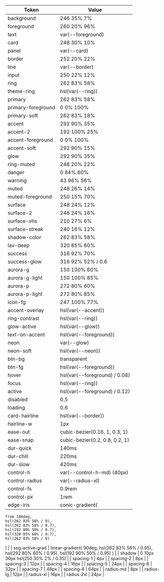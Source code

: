 | Token              | Value                          |
| ------------------ | ------------------------------ |
| background         | 246 35% 7%                     |
| foreground         | 260 20% 96%                    |
| text               | var(--foreground)              |
| card               | 248 30% 10%                    |
| panel              | var(--card)                    |
| border             | 252 20% 22%                    |
| line               | var(--border)                  |
| input              | 250 22% 12%                    |
| ring               | 262 83% 58%                    |
| theme-ring         | hsl(var(--ring))               |
| primary            | 262 83% 58%                    |
| primary-foreground | 0 0% 100%                      |
| primary-soft       | 262 83% 18%                    |
| accent             | 292 90% 35%                    |
| accent-2           | 192 100% 25%                   |
| accent-foreground  | 0 0% 100%                      |
| accent-soft        | 292 90% 15%                    |
| glow               | 292 90% 35%                    |
| ring-muted         | 248 20% 22%                    |
| danger             | 0 84% 60%                      |
| warning            | 43 96% 56%                     |
| muted              | 248 26% 14%                    |
| muted-foreground   | 250 15% 70%                    |
| surface            | 248 24% 12%                    |
| surface-2          | 248 24% 16%                    |
| surface-vhs        | 210 27% 6%                     |
| surface-streak     | 240 16% 12%                    |
| shadow-color       | 262 83% 58%                    |
| lav-deep           | 320 85% 60%                    |
| success            | 316 92% 70%                    |
| success-glow       | 316 92% 52% / 0.6              |
| aurora-g           | 150 100% 60%                   |
| aurora-g-light     | 150 100% 85%                   |
| aurora-p           | 272 80% 60%                    |
| aurora-p-light     | 272 80% 85%                    |
| icon-fg            | 247 100% 77%                   |
| accent-overlay     | hsl(var(--accent))             |
| ring-contrast      | hsl(var(--ring))               |
| glow-active        | hsl(var(--glow))               |
| text-on-accent     | hsl(var(--foreground))         |
| neon               | var(--glow)                    |
| neon-soft          | hsl(var(--neon))               |
| btn-bg             | transparent                    |
| btn-fg             | hsl(var(--foreground))         |
| hover              | hsl(var(--foreground) / 0.08)  |
| focus              | hsl(var(--ring))               |
| active             | hsl(var(--foreground) / 0.12)  |
| disabled           | 0.5                            |
| loading            | 0.6                            |
| card-hairline      | hsl(var(--border))             |
| hairline-w         | 1px                            |
| ease-out           | cubic-bezier(0.16, 1, 0.3, 1)  |
| ease-snap          | cubic-bezier(0.2, 0.8, 0.2, 1) |
| dur-quick          | 140ms                          |
| dur-chill          | 220ms                          |
| dur-slow           | 420ms                          |
| control-h          | var(--control-h-md) (40px)     |
| control-radius     | var(--radius-xl)               |
| control-fs         | 0.9rem                         |
| control-px         | 1rem                           |
| edge-iris          | conic-gradient(                |

    from 180deg,
    hsl(262 83% 58% / 0),
    hsl(262 83% 58% / 0.7),
    hsl(192 90% 50% / 0.7),
    hsl(320 85% 60% / 0.7),
    hsl(262 83% 58% / 0)

) |
| seg-active-grad | linear-gradient(
90deg,
hsl(262 83% 58% / 0.95),
hsl(292 80% 60% / 0.95),
hsl(192 90% 50% / 0.95)
) |
| shadow | 0 10px 30px hsl(250 30% 2% / 0.35) |
| spacing-1 | 4px |
| spacing-2 | 8px |
| spacing-3 | 12px |
| spacing-4 | 16px |
| spacing-5 | 24px |
| spacing-6 | 32px |
| spacing-7 | 48px |
| spacing-8 | 64px |
| radius-md | 8px |
| radius-lg | 12px |
| radius-xl | 16px |
| radius-2xl | 24px |
